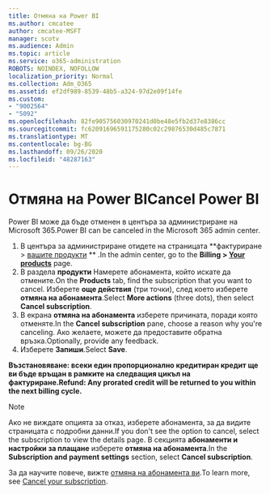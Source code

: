```yaml
---
title: Отмяна на Power BI
ms.author: cmcatee
author: cmcatee-MSFT
manager: scotv
ms.audience: Admin
ms.topic: article
ms.service: o365-administration
ROBOTS: NOINDEX, NOFOLLOW
localization_priority: Normal
ms.collection: Adm_O365
ms.assetid: ef2df989-8539-48b5-a324-97d2e09f14fe
ms.custom:
- "9002564"
- "5092"
ms.openlocfilehash: 82fe905756030970241d0be48e5fb2d37e8386cc
ms.sourcegitcommit: fc62091696591175280c02c29876530d485c7871
ms.translationtype: MT
ms.contentlocale: bg-BG
ms.lasthandoff: 09/26/2020
ms.locfileid: "48287163"
---
```

# <a name="cancel-power-bi"></a><span data-ttu-id="eb26a-102">Отмяна на Power BI</span><span class="sxs-lookup"><span data-stu-id="eb26a-102">Cancel Power BI</span></span>

<span data-ttu-id="eb26a-103">Power BI може да бъде отменен в центъра за администриране на Microsoft 365.</span><span class="sxs-lookup"><span data-stu-id="eb26a-103">Power BI can be canceled in the Microsoft 365 admin center.</span></span>

1. <span data-ttu-id="eb26a-104">В центъра за администриране отидете на страницата \*\*фактуриране > [вашите продукти](https://go.microsoft.com/fwlink/p/?linkid=842054) \*\* .</span><span class="sxs-lookup"><span data-stu-id="eb26a-104">In the admin center, go to the **Billing > [Your products](https://go.microsoft.com/fwlink/p/?linkid=842054)** page.</span></span>
2. <span data-ttu-id="eb26a-105">В раздела **продукти** Намерете абонамента, който искате да отмените.</span><span class="sxs-lookup"><span data-stu-id="eb26a-105">On the **Products** tab, find the subscription that you want to cancel.</span></span> <span data-ttu-id="eb26a-106">Изберете **още действия** (три точки), след което изберете **отмяна на абонамента**.</span><span class="sxs-lookup"><span data-stu-id="eb26a-106">Select **More actions** (three dots), then select **Cancel subscription**.</span></span>
3. <span data-ttu-id="eb26a-107">В екрана **отмяна на абонамента** изберете причината, поради която отменяте.</span><span class="sxs-lookup"><span data-stu-id="eb26a-107">In the **Cancel subscription** pane, choose a reason why you're canceling.</span></span> <span data-ttu-id="eb26a-108">Ако желаете, можете да предоставите обратна връзка.</span><span class="sxs-lookup"><span data-stu-id="eb26a-108">Optionally, provide any feedback.</span></span>
4. <span data-ttu-id="eb26a-109">Изберете **Запиши**.</span><span class="sxs-lookup"><span data-stu-id="eb26a-109">Select **Save**.</span></span>

<span data-ttu-id="eb26a-110">**Възстановяване: всеки един пропорционално кредитиран кредит ще ви бъде връщан в рамките на следващия цикъл на фактуриране.**</span><span class="sxs-lookup"><span data-stu-id="eb26a-110">**Refund: Any prorated credit will be returned to you within the next billing cycle.**</span></span>

> [!NOTE]
> <span data-ttu-id="eb26a-111">Ако не виждате опцията за отказ, изберете абонамента, за да видите страницата с подробни данни.</span><span class="sxs-lookup"><span data-stu-id="eb26a-111">If you don't see the option to cancel, select the subscription to view the details page.</span></span> <span data-ttu-id="eb26a-112">В секцията **абонаменти и настройки за плащане** изберете **отмяна на абонамента**.</span><span class="sxs-lookup"><span data-stu-id="eb26a-112">In the **Subscription and payment settings** section, select **Cancel subscription**.</span></span>

<span data-ttu-id="eb26a-113">За да научите повече, вижте [отмяна на абонамента ви](https://docs.microsoft.com/microsoft-365/commerce/subscriptions/cancel-your-subscription).</span><span class="sxs-lookup"><span data-stu-id="eb26a-113">To learn more, see [Cancel your subscription](https://docs.microsoft.com/microsoft-365/commerce/subscriptions/cancel-your-subscription).</span></span>